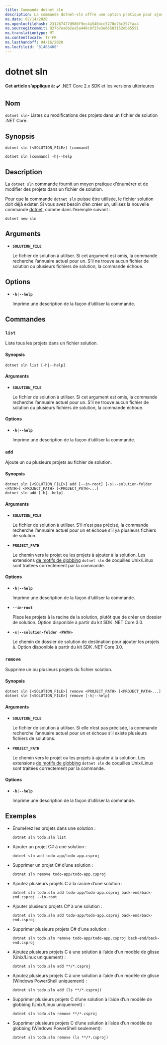 ```yaml
---
title: Commande dotnet sln
description: La commande dotnet-sln offre une option pratique pour ajouter, supprimer et lister des projets dans un fichier solution.
ms.date: 02/14/2020
ms.openlocfilehash: 231287477d986f9ec4a5404cc5278e76c297faa4
ms.sourcegitcommit: 927b7ea6b2ea5a440c8f23e3e66503152eb85591
ms.translationtype: MT
ms.contentlocale: fr-FR
ms.lasthandoff: 04/16/2020
ms.locfileid: "81463400"
---
```

# <a name="dotnet-sln"></a>dotnet sln

**Cet article s’applique à:** ✔️ .NET Core 2.x SDK et les versions ultérieures

## <a name="name"></a>Nom

`dotnet sln`- Listes ou modifications des projets dans un fichier de solution .NET Core.

## <a name="synopsis"></a>Synopsis

```dotnetcli
dotnet sln [<SOLUTION_FILE>] [command]

dotnet sln [command] -h|--help
```

## <a name="description"></a>Description

La `dotnet sln` commande fournit un moyen pratique d’énumérer et de modifier des projets dans un fichier de solution.

Pour que la commande `dotnet sln` puisse être utilisée, le fichier solution doit déjà exister. Si vous avez besoin d’en créer un, utilisez la nouvelle commande [dotnet,](dotnet-new.md) comme dans l’exemple suivant :

```dotnetcli
dotnet new sln
```

## <a name="arguments"></a>Arguments

- **`SOLUTION_FILE`**

  Le fichier de solution à utiliser. Si cet argument est omis, la commande recherche l’annuaire actuel pour un. S’il ne trouve aucun fichier de solution ou plusieurs fichiers de solution, la commande échoue.

## <a name="options"></a>Options

- **`-h|--help`**

  Imprime une description de la façon d’utiliser la commande.

## <a name="commands"></a>Commandes

### `list`

Liste tous les projets dans un fichier solution.

#### <a name="synopsis"></a>Synopsis

```dotnetcli
dotnet sln list [-h|--help]
```

#### <a name="arguments"></a>Arguments

- **`SOLUTION_FILE`**

  Le fichier de solution à utiliser. Si cet argument est omis, la commande recherche l’annuaire actuel pour un. S’il ne trouve aucun fichier de solution ou plusieurs fichiers de solution, la commande échoue.

#### <a name="options"></a>Options

- **`-h|--help`**

  Imprime une description de la façon d’utiliser la commande.
  
### `add`

Ajoute un ou plusieurs projets au fichier de solution.

#### <a name="synopsis"></a>Synopsis

```dotnetcli
dotnet sln [<SOLUTION_FILE>] add [--in-root] [-s|--solution-folder <PATH>] <PROJECT_PATH> [<PROJECT_PATH>...]
dotnet sln add [-h|--help]
```

#### <a name="arguments"></a>Arguments

- **`SOLUTION_FILE`**

  Le fichier de solution à utiliser. S’il n’est pas précisé, la commande recherche l’annuaire actuel pour un et échoue s’il ya plusieurs fichiers de solution.

- **`PROJECT_PATH`**

  Le chemin vers le projet ou les projets à ajouter à la solution. Les extensions [de motifs de globbing](https://en.wikipedia.org/wiki/Glob_(programming)) `dotnet sln` de coquilles Unix/Linux sont traitées correctement par la commande.

#### <a name="options"></a>Options

- **`-h|--help`**

  Imprime une description de la façon d’utiliser la commande.

- **`--in-root`**

  Place les projets à la racine de la solution, plutôt que de créer un dossier de solution. Option disponible à partir du kit SDK .NET Core 3.0.

- **`-s|--solution-folder <PATH>`**

  Le chemin de dossier de solution de destination pour ajouter les projets à. Option disponible à partir du kit SDK .NET Core 3.0.

### `remove`

Supprime un ou plusieurs projets du fichier solution.

#### <a name="synopsis"></a>Synopsis

```dotnetcli
dotnet sln [<SOLUTION_FILE>] remove <PROJECT_PATH> [<PROJECT_PATH>...]
dotnet sln [<SOLUTION_FILE>] remove [-h|--help]
```

#### <a name="arguments"></a>Arguments

- **`SOLUTION_FILE`**

  Le fichier de solution à utiliser. Si elle n’est pas précisée, la commande recherche l’annuaire actuel pour un et échoue s’il existe plusieurs fichiers de solutions.

- **`PROJECT_PATH`**

  Le chemin vers le projet ou les projets à ajouter à la solution. Les extensions [de motifs de globbing](https://en.wikipedia.org/wiki/Glob_(programming)) `dotnet sln` de coquilles Unix/Linux sont traitées correctement par la commande.

#### <a name="options"></a>Options

- **`-h|--help`**

  Imprime une description de la façon d’utiliser la commande.

## <a name="examples"></a>Exemples

- Énumérez les projets dans une solution :

  ```dotnetcli
  dotnet sln todo.sln list
  ```

- Ajouter un projet C# à une solution :

  ```dotnetcli
  dotnet sln add todo-app/todo-app.csproj
  ```

- Supprimer un projet C# d’une solution :

  ```dotnetcli
  dotnet sln remove todo-app/todo-app.csproj
  ```

- Ajoutez plusieurs projets C à la racine d’une solution :

  ```dotnetcli
  dotnet sln todo.sln add todo-app/todo-app.csproj back-end/back-end.csproj --in-root
  ```

- Ajouter plusieurs projets C# à une solution :

  ```dotnetcli
  dotnet sln todo.sln add todo-app/todo-app.csproj back-end/back-end.csproj
  ```

- Supprimer plusieurs projets C# d’une solution :

  ```dotnetcli
  dotnet sln todo.sln remove todo-app/todo-app.csproj back-end/back-end.csproj
  ```

- Ajoutez plusieurs projets C à une solution à l’aide d’un modèle de glisse (Unix/Linux uniquement) :

  ```dotnetcli
  dotnet sln todo.sln add **/*.csproj
  ```

- Ajoutez plusieurs projets C à une solution à l’aide d’un modèle de glisse (Windows PowerShell uniquement) :

  ```dotnetcli
  dotnet sln todo.sln add (ls **/*.csproj)
  ```

- Supprimer plusieurs projets C d’une solution à l’aide d’un modèle de globbing (Unix/Linux uniquement) :

  ```dotnetcli
  dotnet sln todo.sln remove **/*.csproj
  ```

- Supprimer plusieurs projets C d’une solution à l’aide d’un modèle de globbing (Windows PowerShell seulement):

  ```dotnetcli
  dotnet sln todo.sln remove (ls **/*.csproj)
  ```
